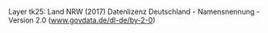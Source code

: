 Layer tk25: Land NRW (2017) Datenlizenz Deutschland - Namensnennung - Version 2.0 (www.govdata.de/dl-de/by-2-0)
